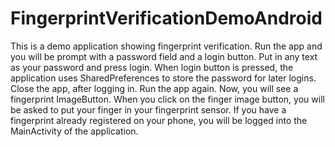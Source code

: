 # FingerprintVerificationDemoAndroid
This is a demo application showing fingerprint verification.
Run the app and you will be prompt with a password field and a login button. Put in any text as your password and press login. When login button is pressed, the application uses SharedPreferences to store the password for later logins.
Close the app, after logging in. Run the app again. Now, you will see a fingerprint ImageButton. When you click on the finger image button, you will be asked to put your finger in your fingerprint sensor.
If you have a fingerprint already registered on your phone, you will be logged into the MainActivity of the application.
